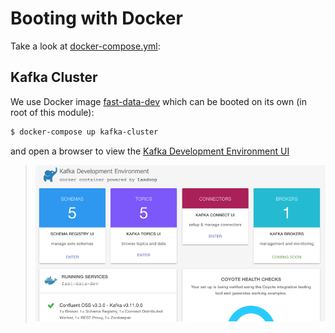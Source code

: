 # Booting with Docker

Take a look at [docker-compose.yml](../docker-compose.yml):

## Kafka Cluster

We use Docker image [fast-data-dev](https://github.com/Landoop/fast-data-dev) which can be booted on its own (in root of this module):

```bash
$ docker-compose up kafka-cluster
```

and open a browser to view the [Kafka Development Environment UI](http://localhost:3030)

> ![UI](images/ui.png)